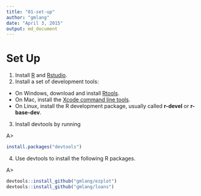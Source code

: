 ```yaml
---
title: "01-set-up"
author: "gmlang"
date: "April 3, 2015"
output: md_document
---
```


# Set Up

1. Install [R](http://www.r-project.org) and [Rstudio](http://www.rstudio.com/products/rstudio/download/).
2. Install a set of development tools:
* On Windows, download and install [Rtools](http://cran.r-project.org/bin/windows/Rtools/). 
* On Mac, install the [Xcode command line tools](https://developer.apple.com/downloads). 
* On Linux, install the R development package, usually called **r-devel** or **r-base-dev**.
3. Install devtools by running 

A>
```r
install.packages("devtools")
```
4. Use devtools to install the following R packages.

A> 
```r
devtools::install_github("gmlang/ezplot")
devtools::install_github("gmlang/loans")
```
